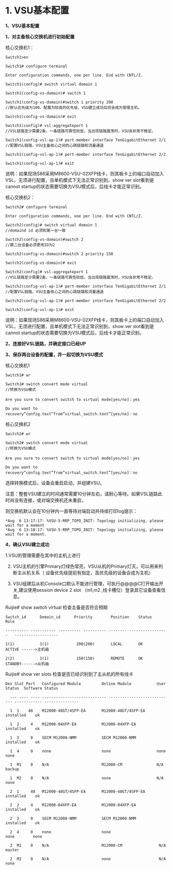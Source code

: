 # 1. VSU基本配置

**1、VSU基本配置**

**1、对主备核心交换机进行初始配置**

核心交换机1：

```text
Switch1>en

Switch1# configure terminal

Enter configuration commands, one per line. End with CNTL/Z.

Switch1(config)# switch virtual domain 1

Switch1(config-vs-domain)# switch 1

Switch1(config-vs-domain)#switch 1 priority 200    
//默认优先级为100，配置为较高的优先级，VSU建立成功后将会成为管理主机。

Switch1(config-vs-domain)# exit

Switch1(config)# vsl-aggregateport 1        
//VSL链路至少需要2条，一条链路可靠性较低，当出现链路震荡时，VSU会非常不稳定。

Switch1(config-vsl-ap-1)# port-member interface TenGigabitEthernet 2/1           
//配置VSL链路，VSU主备核心之间的心跳链路和流量通道

Switch1(config-vsl-ap-1)# port-member interface TenGigabitEthernet 2/2

Switch1(config-vsl-ap-1)# exit
```

说明：如果现场S86采用M8600-VSU-02XFP线卡，则其板卡上的端口自动加入VSL，无须进行配置，且单机模式下无法正常识别到，show ver slot看到是cannot startup的状态需要切换为VSU模式后，后线卡才能正常识别。

核心交换机2：

```text
Switch2# configure terminal

Enter configuration commands, one per line. End with CNTL/Z.

Switch2(config)# switch virtual domain 1  
//domaind id 必须和第一台一致

Switch2(config-vs-domain)#switch 2    
//第二台设备必须更改ID为2

Switch2(config-vs-domain)#switch 2 priority 150

Switch2(config-vs-domain)# exit

Switch2(config)# vsl-aggregateport 1      
//VSL链路至少需要2条，一条链路可靠性较低，当出现链路震荡时，VSU会非常不稳定。

Switch2(config-vsl-ap-1)# port-member interface TenGigabitEthernet 2/1        
//配置VSL链路，VSU主备核心之间的心跳链路和流量通道

Switch2(config-vsl-ap-1)# port-member interface TenGigabitEthernet 2/2

Switch2(config-vsl-ap-1)# exit
```

说明：如果现场S86采用M8600-VSU-02XFP线卡，则其板卡上的端口自动加入VSL，无须进行配置，且单机模式下无法正常识别到，show ver slot看到是cannot  startup的状态需要切换为VSU模式后，后线卡才能正常识别。

**2、连接好VSL链路，并确定接口已经UP**

**3、保存两台设备的配置，并一起切换为VSU模式**

核心交换机1

```text
Switch1# wr

Switch1# switch convert mode virtual         
//转换为VSU模式

Are you sure to convert switch to virtual mode[yes/no]：yes

Do you want to recovery“config.text”from“virtual_switch.text”[yes/no]：no  
```

核心交换机2

```text
Switch2# wr

Switch2# switch convert mode virtual  
//转换为VSU模式

Are you sure to convert switch to virtual mode[yes/no]：yes

Do you want to recovery“config.text”from“virtual_switch.text”[yes/no]：no
```

选择转换模式后，设备会重启启动，并组建VSU。

注意：整套VSU建立的时间通常需要10分钟左右，请耐心等待。如果VSL链路此时尚没有连接，或对端交换机还未重启，

则交换机默认会在10分钟内一直等待对端启动并持续打印log提示：

```text
*Aug  6 13:17:17: %VSU-5-RRP_TOPO_INIT: Topology initializing, please wait for a moment
*Aug  6 13:18:17: %VSU-5-RRP_TOPO_INIT: Topology initializing, please wait for a moment.
```

**4、确认VSU建立成功**

1.VSU的管理需要在其中的主机上进行

2. VSU主机的引擎Primary灯绿色常亮，VSU从机的Primary灯灭，可以用来判断主从机关系（ 设备优先级提前有指定，高优先级的设备会成为主机）

3. VSU组建后从机Console口默认不能进行管理，可执行@@@@C打开输出开关,建议使用session device 2 slot （m1,m2 ,线卡槽位）登录其它设备查看信息。

Ruijie\# show switch virtual   检查主备是否符合预期

```text
Switch_id      Domain_id      Priority        Position    Status    Role

---------- ----------- ---------- ---------- -------- -----------------   -------------------

1(1)           1(1)            200(200)       LOCAL       OK        ACTIVE ------>主机箱

2(2)           1(1)            150(150)       REMOTE      OK        STANDBY------>从机箱
```

Ruijie\# show ver slots 检查是否已经识别到了主从机的所有线卡

```text
Dev Slot Port   Configured Module         Online Module           User Status  Software Status

  --- ---- ---- ---------------------------- ---------------------------- ------------ ---------------

  1  1    48    M12000-48GT/4SFP-EA       M12000-48GT/4SFP-EA     installed    ok            

  1  2     4    M12000-04XFP-EA           M12000-04XFP-EA         installed    ok            

  1  3     0    SECM M12000-NMM           SECM M12000-NMM         installed    ok            

  1  4     0    none                      none                    none         none             

  1  M1    0    N/A                       M12000-CM               N/A          backup        

  1  M2    0    N/A                       none                    N/A          none           

  2  1     48   M12000-48GT/4SFP-EA       M12000-48GT/4SFP-EA     installed    ok            

  2  2     4    M12000-04XFP-EA           M12000-04XFP-EA         installed    ok            

  2  3     0    SECM M12000-NMM           SECM M12000-NMM         installed    ok            

  2  4     0    none                      none                     none        none             

  2  M1    0    N/A                       M12000-CM                N/A         master         

  2  M2    0    N/A                       none                     N/A         none
```


